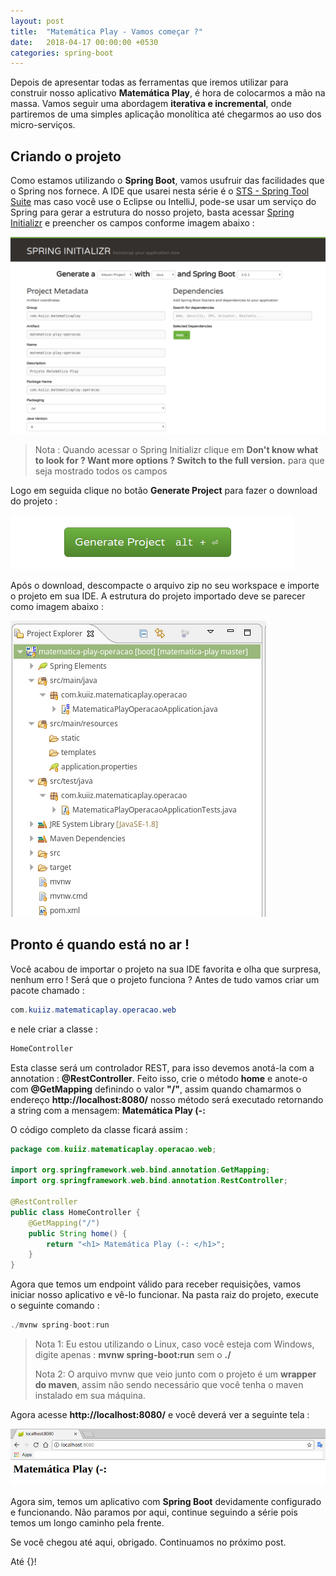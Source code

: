 ```yaml
---
layout: post
title:  "Matemática Play - Vamos começar ?"
date:   2018-04-17 00:00:00 +0530
categories: spring-boot
---
```


Depois de apresentar todas as ferramentas que iremos utilizar para construir nosso aplicativo **Matemática Play**, é hora de colocarmos a mão na massa.
Vamos seguir uma abordagem **iterativa e incremental**, onde partiremos de uma simples aplicação monolítica até chegarmos ao uso dos micro-serviços.


## Criando o projeto

Como estamos utilizando o **Spring Boot**, vamos usufruir das facilidades que o Spring nos fornece. A IDE que usarei nesta série é o [STS - Spring Tool Suite](https://spring.io/tools/sts/all) mas caso você use o Eclipse ou IntelliJ, pode-se usar um serviço do Spring para gerar a estrutura do nosso projeto, basta acessar  [Spring Initializr](http://start.spring.io/) e preencher os campos conforme imagem abaixo :

![alt text](https://raw.githubusercontent.com/kuiiz/kuiiz.github.io/master/asserts/posts/series/matematica-play/spring-initializer.png "Spring Initializr")

> Nota : Quando acessar o Spring Initializr clique em **Don't know what to look for ? Want more options ? Switch to the full version.** para que seja mostrado todos os campos


Logo em seguida clique no botão **Generate Project** para fazer o download do projeto :

![alt text](https://raw.githubusercontent.com/kuiiz/kuiiz.github.io/master/asserts/posts/series/matematica-play/spring-initializer-gerar-projeto.png "Spring Initializer")

Após o download, descompacte o arquivo zip no seu workspace e importe o projeto em sua IDE. A estrutura do projeto importado deve se parecer como imagem abaixo :

![alt text](https://raw.githubusercontent.com/kuiiz/kuiiz.github.io/master/asserts/posts/series/matematica-play/estrutura-do-projeto.png "Estrutura do projeto")


## Pronto é quando está no ar !

Você acabou de importar o projeto na sua IDE favorita e olha que surpresa, nenhum erro ! Será que o projeto funciona ?
Antes de tudo vamos criar um pacote chamado : 
```java
com.kuiiz.matematicaplay.operacao.web
```
e nele criar a classe : 
```java
HomeController
```

Esta classe será um controlador REST, para isso devemos anotá-la com a annotation : **@RestController**. Feito isso, crie o método **home** e anote-o com  **@GetMapping** definindo o valor **"/"**, assim quando chamarmos o endereço **http://localhost:8080/** nosso método será executado retornando a string com a mensagem: **Matemática Play (-:**

O código completo da classe ficará assim :

```java
package com.kuiiz.matematicaplay.operacao.web;

import org.springframework.web.bind.annotation.GetMapping;
import org.springframework.web.bind.annotation.RestController;

@RestController
public class HomeController {
	@GetMapping("/")
	public String home() {
		return "<h1> Matemática Play (-: </h1>";
	}
}

```

Agora que temos um endpoint válido para receber requisições, vamos iniciar nosso aplicativo e vê-lo funcionar. 
Na pasta raiz do projeto, execute o seguinte comando : 
```java
./mvnw spring-boot:run
```
> Nota 1: Eu estou utilizando o Linux, caso você esteja com Windows, digite apenas :  **mvnw spring-boot:run** sem o **./**
> 
> Nota 2: O arquivo mvnw que veio junto com o projeto é um **wrapper do maven**, assim não sendo necessário que você tenha o maven instalado em sua máquina.




Agora acesse **http://localhost:8080/**  e você deverá ver a seguinte tela :

![alt text](https://raw.githubusercontent.com/kuiiz/kuiiz.github.io/master/asserts/posts/series/matematica-play/tela-inicial-configuraaoo-pronta.png "Configuração pronta !")



Agora sim, temos um aplicativo com **Spring Boot** devidamente configurado e funcionando. Não paramos por aqui, continue seguindo a série pois temos um longo caminho pela frente.


Se você chegou até aqui, obrigado.
Continuamos no próximo post.

Até {}!
